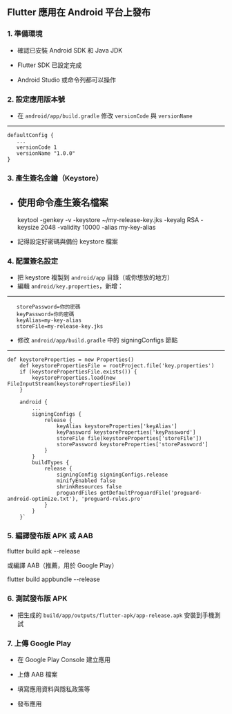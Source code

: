 
Flutter 應用在 Android 平台上發布
---

### 1. 準備環境

-   確認已安裝 Android SDK 和 Java JDK
    
-   Flutter SDK 已設定完成
    
-   Android Studio 或命令列都可以操作
    

### 2. 設定應用版本號

-   在  `android/app/build.gradle`  修改  `versionCode`  與  `versionName`
   ---
    defaultConfig {
       ...
       versionCode 1
       versionName "1.0.0"
    } 
    

### 3. 產生簽名金鑰（Keystore）

-   使用命令產生簽名檔案
    ---
    keytool -genkey -v -keystore ~/my-release-key.jks -keyalg RSA -keysize 2048 -validity 10000 -alias my-key-alias
    
-   記得設定好密碼與備份 keystore 檔案
    
### 4. 配置簽名設定
-   把 keystore 複製到  `android/app`  目錄（或你想放的地方）
-   編輯  `android/key.properties`，新增：

---
       storePassword=你的密碼 
       keyPassword=你的密碼 
       keyAlias=my-key-alias 
       storeFile=my-release-key.jks
    
-   修改  `android/app/build.gradle`  中的 signingConfigs 節點
---
    def keystoreProperties = new Properties()
        def keystorePropertiesFile = rootProject.file('key.properties')
        if (keystorePropertiesFile.exists()) {
            keystoreProperties.load(new FileInputStream(keystorePropertiesFile))
        }
        
        android {
            ...
            signingConfigs {
                release {
                    keyAlias keystoreProperties['keyAlias']
                    keyPassword keystoreProperties['keyPassword']
                    storeFile file(keystoreProperties['storeFile'])
                    storePassword keystoreProperties['storePassword']
                }
            }
            buildTypes {
                release {
                    signingConfig signingConfigs.release
                    minifyEnabled false
                    shrinkResources false
                    proguardFiles getDefaultProguardFile('proguard-android-optimize.txt'), 'proguard-rules.pro'
                }
            }
        }` 
    

### 5. 編譯發布版 APK 或 AAB
    
   flutter build apk --release
    
 或編譯 AAB（推薦，用於 Google Play）
    
   flutter build appbundle --release
    

### 6. 測試發布版 APK

-   把生成的  `build/app/outputs/flutter-apk/app-release.apk`  安裝到手機測試
    

### 7. 上傳 Google Play

-   在 Google Play Console 建立應用
    
-   上傳 AAB 檔案
    
-   填寫應用資料與隱私政策等
    
-   發布應用
